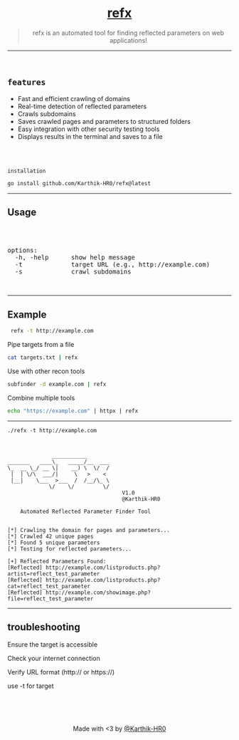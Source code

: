 <div align="center">

  <h1><a href="https://github.com/Karthik-HR0/refx">refx</a></h1>

> refx is an automated tool for finding reflected parameters on web applications!

</div>

<hr>
<br>

## `features`

- Fast and efficient crawling of domains
- Real-time detection of reflected parameters
- Crawls subdomains
- Saves crawled pages and parameters to structured folders
- Easy integration with other security testing tools
- Displays results in the terminal and saves to a file

<br>
<br>

`installation`

```bash
go install github.com/Karthik-HR0/refx@latest
```
---
## Usage 
<br>
<br><pre>
options:
  -h, -help      show help message
  -t             target URL (e.g., http://example.com)
  -s             crawl subdomains
</pre><br>

---

## Example 

```bash
 refx -t http://example.com
``` 
 

 Pipe targets from a file
```bash
cat targets.txt | refx
```

Use with other recon tools
```bash
subfinder -d example.com | refx
```

Combine multiple tools
```bash
echo "https://example.com" | httpx | refx
```

---
```
./refx -t http://example.com      

 
 
              ___________       
_______   ____\_   _____/__  ___
\_  __ \_/ __ \|    __) \  \/  /
 |  | \/\  ___/|     \   >    <     
 |__|    \___  >___  /  /__/\_ \
             \/    \/         \/    
                                    V1.0
                                    @Karthik-HR0
                                    
    Automated Reflected Parameter Finder Tool
                       
  
[*] Crawling the domain for pages and parameters...
[*] Crawled 42 unique pages
[*] Found 5 unique parameters
[*] Testing for reflected parameters...

[+] Reflected Parameters Found:
[Reflected] http://example.com/listproducts.php?artist=reflect_test_parameter
[Reflected] http://example.com/listproducts.php?cat=reflect_test_parameter
[Reflected] http://example.com/showimage.php?file=reflect_test_parameter
```

---
## troubleshooting

Ensure the target is accessible

Check your internet connection

Verify URL format (http:// or https://)

use -t for target 


<br>
<br>
<br>
<p align="center">
Made with <3 by <a href="https://github.com/Karthik-HR0">@Karthik-HR0</a>
<br>

</p>
